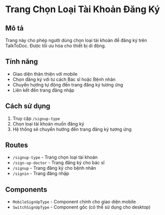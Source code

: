 # Trang Chọn Loại Tài Khoản Đăng Ký

## Mô tả
Trang này cho phép người dùng chọn loại tài khoản để đăng ký trên TalkToDoc. Được tối ưu hóa cho thiết bị di động.

## Tính năng
- Giao diện thân thiện với mobile
- Chọn đăng ký với tư cách Bác sĩ hoặc Bệnh nhân
- Chuyển hướng tự động đến trang đăng ký tương ứng
- Liên kết đến trang đăng nhập

## Cách sử dụng
1. Truy cập `/signup-type`
2. Chọn loại tài khoản muốn đăng ký
3. Hệ thống sẽ chuyển hướng đến trang đăng ký tương ứng

## Routes
- `/signup-type` - Trang chọn loại tài khoản
- `/sign-up-doctor` - Trang đăng ký cho bác sĩ
- `/signup` - Trang đăng ký cho bệnh nhân
- `/signin` - Trang đăng nhập

## Components
- `MobileSignUpType` - Component chính cho giao diện mobile
- `SwitchSignUpType` - Component gốc (có thể sử dụng cho desktop) 